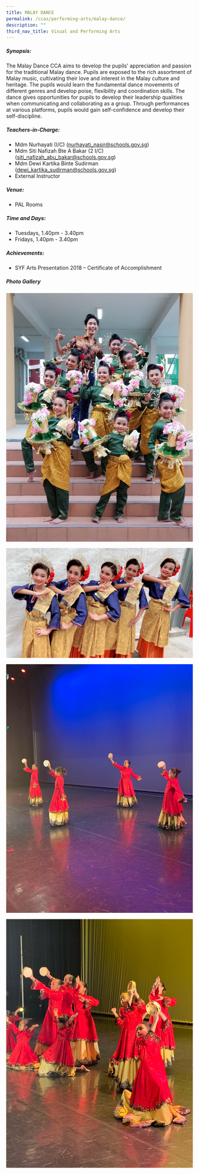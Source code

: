 ```yaml
---
title: MALAY DANCE
permalink: /ccas/performing-arts/malay-dance/
description: ""
third_nav_title: Visual and Performing Arts
---
```

##### Synopsis:
The Malay Dance CCA aims to develop the pupils' appreciation and passion for the traditional Malay dance. Pupils are exposed to the rich assortment of Malay music, cultivating their love and interest in the Malay culture and heritage. The pupils would learn the fundamental dance movements of different genres and develop poise, flexibility and coordination skills. The dance gives opportunities for pupils to develop their leadership qualities when communicating and collaborating as a group. Through performances at various platforms, pupils would gain self-confidence and develop their self-discipline.

##### Teachers-in-Charge:
* Mdm Nurhayati (I/C) (nurhayati_nasir@schools.gov.sg)
* Mdm Siti Nafizah Bte A Bakar (2 I/C) (siti_nafizah_abu_bakar@schools.gov.sg)
* Mdm Dewi Kartika Binte Sudirman (dewi_kartika_sudirman@schools.gov.sg)
* External Instructor

##### Venue:
* PAL Rooms

##### Time and Days:
* Tuesdays, 1.40pm - 3.40pm
* Fridays, 1.40pm - 3.40pm

##### Achievements:
* SYF Arts Presentation 2018 – Certificate of Accomplishment

##### Photo Gallery
![](/images/CCAs/Malay%20Dance/Malay%20Dance_Photo%201_2018.jpeg)

![](/images/CCAs/Malay%20Dance/Malay%20Dance_Photo%202_2019.jpeg)

![](/images/CCAs/Malay%20Dance/Malay%20Dance_Photo%203_2020.jpeg)

![](/images/CCAs/Malay%20Dance/Malay%20Dance_Photo%204_2020.jpeg)